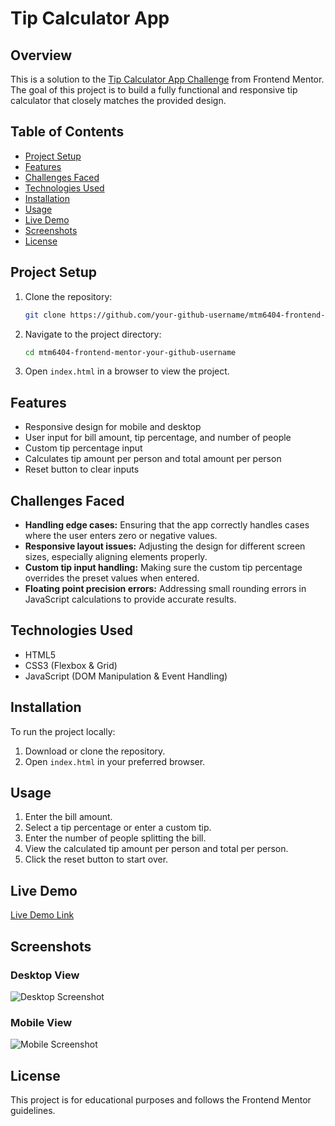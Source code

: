 # Tip Calculator App

## Overview
This is a solution to the [Tip Calculator App Challenge](https://www.frontendmentor.io/challenges/tip-calculator-app-ugJNGbJUX) from Frontend Mentor. The goal of this project is to build a fully functional and responsive tip calculator that closely matches the provided design.

## Table of Contents
- [Project Setup](#project-setup)
- [Features](#features)
- [Challenges Faced](#challenges-faced)
- [Technologies Used](#technologies-used)
- [Installation](#installation)
- [Usage](#usage)
- [Live Demo](#live-demo)
- [Screenshots](#screenshots)
- [License](#license)

## Project Setup
1. Clone the repository:
   ```sh
   git clone https://github.com/your-github-username/mtm6404-frontend-mentor-your-github-username.git
   ```
2. Navigate to the project directory:
   ```sh
   cd mtm6404-frontend-mentor-your-github-username
   ```
3. Open `index.html` in a browser to view the project.

## Features
- Responsive design for mobile and desktop
- User input for bill amount, tip percentage, and number of people
- Custom tip percentage input
- Calculates tip amount per person and total amount per person
- Reset button to clear inputs

## Challenges Faced
- **Handling edge cases:** Ensuring that the app correctly handles cases where the user enters zero or negative values.
- **Responsive layout issues:** Adjusting the design for different screen sizes, especially aligning elements properly.
- **Custom tip input handling:** Making sure the custom tip percentage overrides the preset values when entered.
- **Floating point precision errors:** Addressing small rounding errors in JavaScript calculations to provide accurate results.

## Technologies Used
- HTML5
- CSS3 (Flexbox & Grid)
- JavaScript (DOM Manipulation & Event Handling)

## Installation
To run the project locally:
1. Download or clone the repository.
2. Open `index.html` in your preferred browser.

## Usage
1. Enter the bill amount.
2. Select a tip percentage or enter a custom tip.
3. Enter the number of people splitting the bill.
4. View the calculated tip amount per person and total per person.
5. Click the reset button to start over.

## Live Demo
[Live Demo Link](https://www.frontendmentor.io/challenges/tip-calculator-app-ugJNGbJUX)

## Screenshots
### Desktop View
![Desktop Screenshot](./desktop-view.png)
### Mobile View
![Mobile Screenshot](./screenshots/mobile-view.png)

## License
This project is for educational purposes and follows the Frontend Mentor guidelines.

